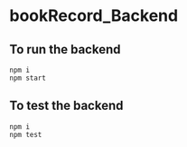 # bookRecord_Backend

## To run the backend

```shell
npm i
npm start
```

## To test the backend

```shell
npm i
npm test
```
